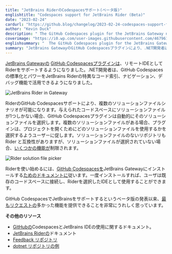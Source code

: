 ```yaml
---
title: "JetBrains RiderのCodespacesサポート(ベータ版)"
englishtitle: "Codespaces support for JetBrains Rider (Beta)"
date: "2023-02-24"
cardurl: "https://github.blog/changelog/2023-02-24-codespaces-support-for-jetbrains-rider-beta"
author: "Kevin Duck"
description: " The GitHub Codespaces plugin for the JetBrains Gateway now supports Rider as a remote IDE. .NET developers can now leverage the standardization and power of GitHub Codespaces with JetBrains Rider's singular code indexing, navigation, and debugging capabilities.  GitHub Codespaces support for Rider enables multiple solution file scenarios. If there is only one solution file in a given codespace, the GitHub Codespaces plugin will automatically select that solution file. If there are multiple, the plugin will prompt the user to select which solution file they intend to use to open their project. Repositories without solution files are still compatible with Rider, however some features will be limited when no solution file is selected.  To get started with Rider, follow the documentation for installing GitHub Codespaces into the JetBrains Gateway. Once installed, users can connect to any of their existing codespaces with Rider as their selected IDE.  We are extremely excited to deliver our top requested feature since the beta announcement of JetBrains support in GitHub Codespaces.  Additional Resources:  GitHub's documentation for using Codespaces with JetBrains IDEs.  JetBrains Rider documentation .  Feedback repository .  Example dotnet repository .  "
coverimage: "https://i0.wp.com/user-images.githubusercontent.com/4679612/221053533-adbc24fc-9adf-49bc-81fa-82afb159924f.png?ssl=1"
englishsummary: "  The GitHub Codespaces plugin for the JetBrains Gateway now enables .NET developers to use Rider as a remote IDE with standardization and powerful code indexing, navigation, and debugging capabilities."
summary: "JetBrains GatewayのGitHub Codespacesプラグインにより、.NET開発者はRiderを標準化と強力なコード索引、ナビゲーション、デバッグ機能を備えたリモートIDEとして使用できるようになりました。"
---
```


<p><a href="https://www.jetbrains.com/remote-development/gateway/">JetBrains Gatewayの</a> <a href="https://plugins.jetbrains.com/plugin/20060-github-codespaces">GitHub Codespacesプラグインは</a>、リモートIDEとしてRiderをサポートするようになりました。.NET開発者は、GitHub Codespacesの標準化とパワーをJetBrains Riderの特異なコード索引、ナビゲーション、デバッグ機能で活用できるようになりました。</p>
<p><img decoding="async" src="https://i0.wp.com/user-images.githubusercontent.com/4679612/221053533-adbc24fc-9adf-49bc-81fa-82afb159924f.png?ssl=1" alt="JetBrains Rider in Gateway" data-recalc-dims="1"></p>
<p>RiderのGitHub Codespacesサポートにより、複数のソリューションファイルシナリオが可能になります。与えられたコードスペースにソリューションファイルが1つしかない場合、GitHub Codespacesプラグインは自動的にそのソリューションファイルを選択します。複数のソリューションファイルがある場合、プラグインは、プロジェクトを開くためにどのソリューションファイルを使用するかを選択するようユーザーに促します。ソリューションファイルのないリポジトリも Rider と互換性がありますが、ソリューションファイルが選択されていない場合、<a href="https://www.jetbrains.com/help/rider/Creating_and_Opening_Projects_and_Solutions.html#different-ways-to-open-solutions">いくつかの機能が</a>制限されます。</p>
<p><img decoding="async" src="https://i0.wp.com/user-images.githubusercontent.com/4679612/221269506-563015a7-b1b5-4ca9-bb81-c6e58f000425.png?ssl=1" alt="Rider solution file picker" data-recalc-dims="1"></p>
<p>Riderを使い始めるには、<a href="https://docs.github.com/en/codespaces/developing-in-codespaces/using-github-codespaces-in-your-jetbrains-ide">GitHub Codespacesを</a>JetBrains Gatewayにインストールする<a href="https://docs.github.com/en/codespaces/developing-in-codespaces/using-github-codespaces-in-your-jetbrains-ide">ためのドキュメントに</a>従います。一度インストールすれば、ユーザは既存のコードスペースに接続し、Riderを選択したIDEとして使用することができます。</p>
<p>GitHub CodespacesでJetBrainsをサポートするというベータ版の発表以来、<a href="https://github.com/github/codespaces-jetbrains-feedback/issues/5">最もリクエストの</a>多かった機能を提供できることを非常にうれしく思っています。</p>
<p><strong>その他のリソース</strong></p>
<ul>
<li><a href="https://docs.github.com/en/codespaces/developing-in-codespaces/using-github-codespaces-in-your-jetbrains-ide">GitHubの</a>CodespacesとJetBrains IDEの使用に関するドキュメント。</li>
<li><a href="https://www.jetbrains.com/rider/documentation/">JetBrains Riderの</a>ドキュメント</li>
<li><a href="https://github.com/github/codespaces-jetbrains-feedback">Feedback リポジトリ</a></li>
<li><a href="https://github.com/dotnet/samples">dotnet リポジトリの例</a></li>
</ul>


